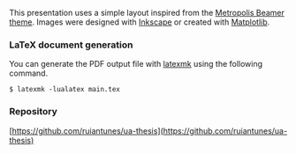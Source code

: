 This presentation uses a simple layout inspired from the [Metropolis Beamer theme](https://github.com/matze/mtheme).
Images were designed with [Inkscape](https://inkscape.org) or created with [Matplotlib](https://matplotlib.org).


### LaTeX document generation

You can generate the PDF output file with [latexmk](https://ctan.org/pkg/latexmk) using the following command.

```
$ latexmk -lualatex main.tex
```


### Repository

[https://github.com/ruiantunes/ua-thesis](https://github.com/ruiantunes/ua-thesis)
